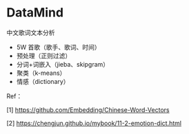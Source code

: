 # DataMind
中文歌词文本分析

- 5W 首歌（歌手、歌词、时间）
- 预处理（正则过滤）
- 分词+词嵌入（jieba、skipgram）
- 聚类（k-means）
- 情感（dictionary）


Ref：

[1] https://github.com/Embedding/Chinese-Word-Vectors

[2] https://chengjun.github.io/mybook/11-2-emotion-dict.html
